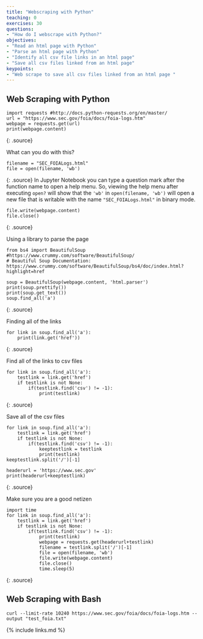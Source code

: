 ```yaml
---
title: "Webscraping with Python"
teaching: 0
exercises: 30
questions:
- "How do I webscrape with Python?"
objectives:
- "Read an html page with Python"
- "Parse an html page with Python"
- "Identify all csv file links in an html page"
- "Save all csv files linked from an html page"
keypoints:
- "Web scrape to save all csv files linked from an html page "
---
```

## Web Scraping with Python
~~~
import requests #http://docs.python-requests.org/en/master/ 
url = "https://www.sec.gov/foia/docs/foia-logs.htm"
webpage = requests.get(url)
print(webpage.content)
~~~
{: .source}

What can you do with this?
~~~
filename = "SEC_FOIALogs.html"
file = open(filename, 'wb')
~~~
{: .source}
In Jupyter Notebook you can type a question mark after the function name to open a help menu.  So, viewing the help menu after executing `open?` will show that the `'wb'` in `open(filename, 'wb')` will open a new file that is writable with the name `"SEC_FOIALogs.html"` in binary mode.

~~~
file.write(webpage.content)
file.close()
~~~
{: .source}

Using a library to parse the page
~~~
from bs4 import BeautifulSoup #https://www.crummy.com/software/BeautifulSoup/ 
# Beautiful Soup Documentation: https://www.crummy.com/software/BeautifulSoup/bs4/doc/index.html?highlight=href 

soup = BeautifulSoup(webpage.content, 'html.parser')
print(soup.prettify())
print(soup.get_text())
soup.find_all('a')
~~~
{: .source}


Finding all of the links
~~~
for link in soup.find_all('a'):
    print(link.get('href'))
~~~
{: .source}

Find all of the links to csv files
~~~
for link in soup.find_all('a'):
    testlink = link.get('href')
    if testlink is not None:
        if(testlink.find('csv') != -1):
            print(testlink)
~~~
{: .source}


Save all of the csv files
~~~
for link in soup.find_all('a'):
    testlink = link.get('href')
    if testlink is not None:
        if(testlink.find('csv') != -1):
            keeptestlink = testlink
            print(testlink)
keeptestlink.split('/')[-1]

headerurl = 'https://www.sec.gov'
print(headerurl+keeptestlink)
~~~
{: .source}


Make sure you are a good netizen
~~~
import time
for link in soup.find_all('a'):
    testlink = link.get('href')
    if testlink is not None:
        if(testlink.find('csv') != -1):
            print(testlink)
            webpage = requests.get(headerurl+testlink)
            filename = testlink.split('/')[-1]
            file = open(filename, 'wb')
            file.write(webpage.content)
            file.close()
            time.sleep(5)
~~~            
{: .source}

## Web Scraping with Bash
`curl --limit-rate 10240 https://www.sec.gov/foia/docs/foia-logs.htm --output "test_foia.txt"`


{% include links.md %}

